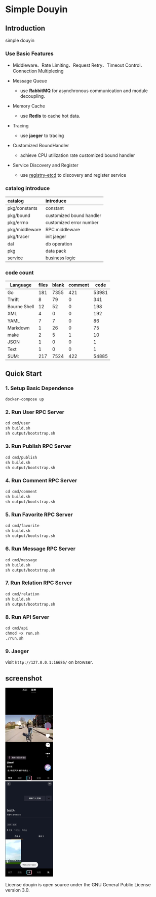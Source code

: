 # Simple Douyin

## Introduction

simple douyin

### Use Basic Features

- Middleware、Rate Limiting、Request Retry、Timeout Control、Connection Multiplexing
- Message Queue
  - use **RabbitMQ** for asynchronous communication and module decoupling.
- Memory Cache
  - use **Redis** to cache hot data.

- Tracing
  - use **jaeger** to tracing
- Customized BoundHandler
  - achieve CPU utilization rate customized bound handler
- Service Discovery and Register
  - use [registry-etcd](https://github.com/kitex-contrib/registry-etcd) to discovery and register service

### catalog introduce

| catalog        | introduce                |
| :------------- | :----------------------- |
| pkg/constants  | constant                 |
| pkg/bound      | customized bound handler |
| pkg/errno      | customized error number  |
| pkg/middleware | RPC middleware           |
| pkg/tracer     | init jaeger              |
| dal            | db operation             |
| pkg            | data pack                |
| service        | business logic           |

### code count
| Language      | files | blank | comment | code  |
|---------------|-------|-------|---------|-------|
| Go            | 181   | 7355  | 421     | 53981 |
| Thrift        | 8     | 79    | 0       | 341   |
| Bourne Shell  | 12    | 52    | 0       | 198   |
| XML           | 4     | 0     | 0       | 192   |
| YAML          | 7     | 7     | 0       | 86    |
| Markdown      | 1     | 26    | 0       | 75    |
| make          | 2     | 5     | 1       | 10    |
| JSON          | 1     | 0     | 0       | 1     |
| Text          | 1     | 0     | 0       | 1     |
| SUM:          | 217   | 7524  | 422     | 54885 |

## Quick Start

### 1. Setup Basic Dependence

```shell
docker-compose up
```

### 2. Run User RPC Server

```shell
cd cmd/user
sh build.sh
sh output/bootstrap.sh
```

### 3. Run Publish RPC Server

```shell
cd cmd/publish
sh build.sh
sh output/bootstrap.sh
```

### 4. Run Comment RPC Server

```shell
cd cmd/comment
sh build.sh
sh output/bootstrap.sh
```

### 5. Run Favorite RPC Server

```shell
cd cmd/favorite
sh build.sh
sh output/bootstrap.sh
```

### 6. Run Message RPC Server

```shell
cd cmd/message
sh build.sh
sh output/bootstrap.sh
```

### 7. Run Relation RPC Server

```shell
cd cmd/relation
sh build.sh
sh output/bootstrap.sh
```

### 8. Run API Server

```shell
cd cmd/api
chmod +x run.sh
./run.sh
```

### 9. Jaeger

visit `http://127.0.0.1:16686/` on browser.

## screenshot

<img src="https://github.com/T4t4KAU/douyin/blob/main/image/image1.png?raw=true" alt="image1.png" style="width:30%; height:auto;">
<br>
<img src="https://github.com/T4t4KAU/douyin/blob/main/image/image2.png?raw=true" alt="image2.png" style="width:30%; height:auto;">

License
douyin is open source under the GNU General Public License version 3.0.